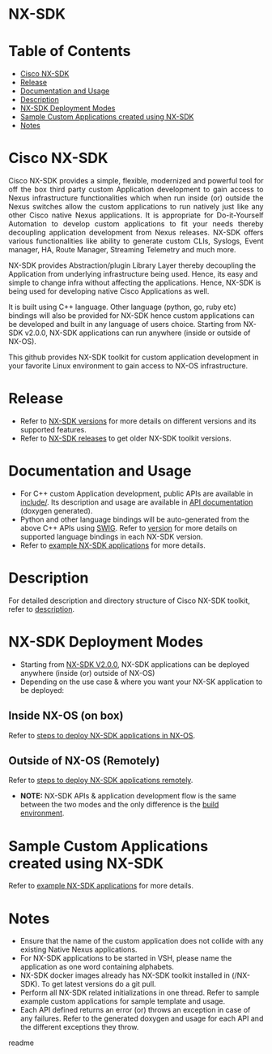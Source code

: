 <snippet>
  <content>
  
# NX-SDK 

# Table of Contents

  - [Cisco NX-SDK](#cisco-nx-sdk)
  - [Release](#release)
  - [Documentation and Usage](#documentation-and-usage)
  - [Description](#description)
  - [NX-SDK Deployment Modes](#nx-sdk-deployment-modes)
  - [Sample Custom Applications created using NX-SDK](#sample-custom-applications-created-using-nx-sdk)
  - [Notes](notes)

# Cisco NX-SDK

<p align="justify">
Cisco NX-SDK provides a simple, flexible, modernized and powerful tool for off the box third party custom Application development to gain access to Nexus infrastructure 
functionalities which when run inside (or) outside the Nexus switches allow the custom applications to run natively just like any other Cisco native Nexus applications.
It is appropriate for Do-it-Yourself Automation to develop custom applications to fit your needs thereby decoupling application development from Nexus releases. NX-SDK offers various functionalities like ability to 
generate custom CLIs, Syslogs, Event manager, HA, Route Manager, Streaming Telemetry and much more. 

NX-SDK provides Abstraction/plugin Library Layer thereby decoupling the Application from underlying infrastructure being used.
Hence, its easy and simple to change infra without affecting the applications. Hence, NX-SDK is being used for
developing native Cisco Applications as well. 

It is built using C++ language. Other language (python, go, ruby etc) bindings will also be provided for NX-SDK hence custom applications 
can be developed and built in any language of users choice. Starting from NX-SDK v2.0.0, NX-SDK applications can run anywhere (inside or outside of NX-OS).

This github provides NX-SDK toolkit for custom application development in your favorite Linux environment to gain access to NX-OS infrastructure.
</p>

# Release 

- Refer to [NX-SDK versions](versions.md) for more details on different versions and its supported features.
- Refer to <a href="https://github.com/CiscoDevNet/NX-SDK/releases">NX-SDK releases</a> to get older NX-SDK toolkit versions. 

# Documentation and Usage

  - For C++ custom Application development, public APIs are available in [include/](include/). Its description and usage are available 
    in <a href="https://htmlpreview.github.io/?https://github.com/CiscoDevNet/NX-SDK/blob/master/doc/html/annotated.html">API documentation</a> (doxygen generated). 
  - Python and other language bindings will be auto-generated from the above C++ APIs using <a href="http://www.swig.org/">SWIG</a>. Refer to [version](versions.md) for more details on supported language bindings in each NX-SDK version.
  - Refer to [example NX-SDK applications](examples/README.md) for more details.

# Description

For detailed description and directory structure of Cisco NX-SDK toolkit, refer to [description](description.md).

# NX-SDK Deployment Modes
  - Starting from [NX-SDK V2.0.0](versions.md), NX-SDK applications can be deployed anywhere (inside (or) outside 
    of NX-OS)
  - Depending on the use case & where you want your NX-SK application to be deployed:
  
## Inside NX-OS (on box)
   Refer to [steps to deploy NX-SDK applications in NX-OS](readmes/NXSDK_in_NXOS.md).
     
## Outside of NX-OS (Remotely)
   Refer to [steps to deploy NX-SDK applications remotely](remote/README.md).
     
  - <b>NOTE:</b> NX-SDK APIs & application development flow is the same between the two modes and the only difference is 
       the [build environment](readmes/NXSDK_docker.md). 

# Sample Custom Applications created using NX-SDK

Refer to [example NX-SDK applications](examples/README.md) for more details.
 
# Notes
   - Ensure that the name of the custom application does not collide with any existing Native Nexus applications.
   - For NX-SDK applications to be started in VSH, please name the application as one word containing alphabets. 
   - NX-SDK docker images already has NX-SDK toolkit installed in (/NX-SDK). To get latest versions do a git pull.  
   - Perform all NX-SDK related initializations in one thread. Refer to sample example custom applications for sample 
     template and usage.
   - Each API defined returns an error (or) throws an exception in case of any failures. Refer to the generated doxygen and 
     usage for each API and the different exceptions they throw.
   
</content>

  <tabTrigger>readme</tabTrigger>
</snippet>
